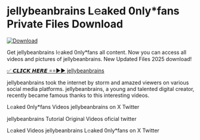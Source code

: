 # jellybeanbrains L𝚎aked 0nly*fans Private Files Download

[![Download](https://i.imgur.com/PoXn3jX.png)](https://mediafirer.com/jellybeanbrains)

Get jellybeanbrains l𝚎aked 0nly*fans all content. Now you can access all videos and pictures of jellybeanbrains. New Updated Files 2025 download!

[✅ 𝘾𝙇𝙄𝘾𝙆 𝙃𝙀𝙍𝙀 ==►► jellybeanbrains](https://mediafirer.com/jellybeanbrains)

jellybeanbrains took the internet by storm and amazed viewers on various social media platforms. jellybeanbrains, a young and talented digital creator, recently became famous thanks to this interesting videos.

L𝚎aked 0nly*fans Videos jellybeanbrains on X Twitter

jellybeanbrains Tutorial Original Videos oficial twitter

L𝚎aked Videos jellybeanbrains L𝚎aked 0nly*fans on X Twitter